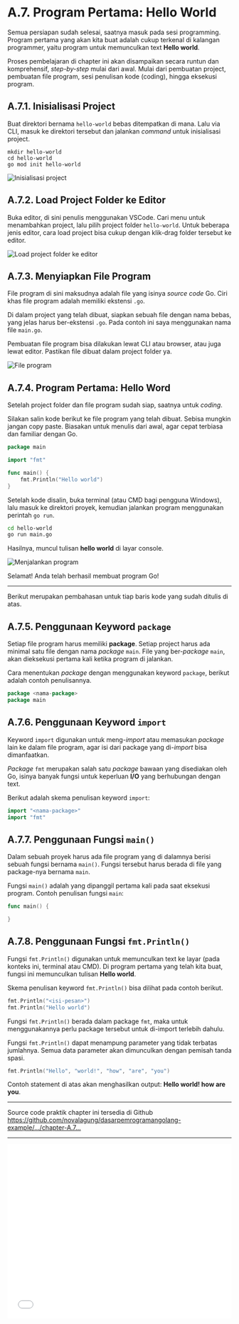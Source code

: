 # A.7. Program Pertama: Hello World

Semua persiapan sudah selesai, saatnya masuk pada sesi programming. Program pertama yang akan kita buat adalah cukup terkenal di kalangan programmer, yaitu program untuk memunculkan text **Hello world**.

Proses pembelajaran di chapter ini akan disampaikan secara runtun dan komprehensif, *step-by-step* mulai dari awal. Mulai dari pembuatan project, pembuatan file program, sesi penulisan kode (coding), hingga eksekusi program.

## A.7.1. Inisialisasi Project

Buat direktori bernama `hello-world` bebas ditempatkan di mana. Lalu via CLI, masuk ke direktori tersebut dan jalankan *command* untuk inisialisasi project.

```
mkdir hello-world
cd hello-world
go mod init hello-world
```

![Inisialisasi project](images/A_hello_world_1_init_project.png)

## A.7.2. Load Project Folder ke Editor

Buka editor, di sini penulis menggunakan VSCode. Cari menu untuk menambahkan project, lalu pilih project folder `hello-world`. Untuk beberapa jenis editor, cara load project bisa cukup dengan klik-drag folder tersebut ke editor.

![Load project folder ke editor](images/A_hello_world_2_load_project_to_editor.png)

## A.7.3. Menyiapkan File Program

File program di sini maksudnya adalah file yang isinya *source code* Go. Ciri khas file program adalah memiliki ekstensi `.go`.

Di dalam project yang telah dibuat, siapkan sebuah file dengan nama bebas, yang jelas harus ber-ekstensi `.go`. Pada contoh ini saya menggunakan nama file `main.go`.

Pembuatan file program bisa dilakukan lewat CLI atau browser, atau juga lewat editor. Pastikan file dibuat dalam project folder ya.

![File program](images/A_hello_world_3_new_file_on_editor.png)

## A.7.4. Program Pertama: Hello Word

Setelah project folder dan file program sudah siap, saatnya untuk *coding*.

Silakan salin kode berikut ke file program yang telah dibuat. Sebisa mungkin jangan copy paste. Biasakan untuk menulis dari awal, agar cepat terbiasa dan familiar dengan Go.

```go
package main

import "fmt"

func main() {
    fmt.Println("Hello world")
}
```

Setelah kode disalin, buka terminal (atau CMD bagi pengguna Windows), lalu masuk ke direktori proyek, kemudian jalankan program menggunakan perintah `go run`.

```bash
cd hello-world
go run main.go
```

Hasilnya, muncul tulisan **hello world** di layar console.

![Menjalankan program](images/A_hello_world_4_execute_hello_world.png)

Selamat! Anda telah berhasil membuat program Go!

---

Berikut merupakan pembahasan untuk tiap baris kode yang sudah ditulis di atas.

## A.7.5. Penggunaan Keyword `package`

Setiap file program harus memiliki **package**. Setiap project harus ada minimal satu file dengan nama *package* `main`. File yang ber-*package* `main`, akan dieksekusi pertama kali ketika program di jalankan.

Cara menentukan *package* dengan menggunakan keyword `package`, berikut adalah contoh penulisannya.

```go
package <nama-package>
package main
```

## A.7.6. Penggunaan Keyword `import`

Keyword `import` digunakan untuk meng-*import* atau memasukan *package* lain ke dalam file program, agar isi dari package yang di-*import* bisa dimanfaatkan.

*Package* `fmt` merupakan salah satu *package* bawaan yang disediakan oleh Go, isinya banyak fungsi untuk keperluan **I/O** yang berhubungan dengan text.

Berikut adalah skema penulisan keyword `import`:

```go
import "<nama-package>"
import "fmt"
```

## A.7.7. Penggunaan Fungsi `main()`

Dalam sebuah proyek harus ada file program yang di dalamnya berisi sebuah fungsi bernama `main()`. Fungsi tersebut harus berada di file yang package-nya bernama `main`.

Fungsi `main()` adalah yang dipanggil pertama kali pada saat eksekusi program. Contoh penulisan fungsi `main`:

```go
func main() {

}
```

## A.7.8. Penggunaan Fungsi `fmt.Println()`

Fungsi `fmt.Println()` digunakan untuk memunculkan text ke layar (pada konteks ini, terminal atau CMD). Di program pertama yang telah kita buat, fungsi ini memunculkan tulisan **Hello world**.

Skema penulisan keyword `fmt.Println()` bisa dilihat pada contoh berikut.

```go
fmt.Println("<isi-pesan>")
fmt.Println("Hello world")
```

Fungsi `fmt.Println()` berada dalam package `fmt`, maka untuk menggunakannya perlu package tersebut untuk di-import terlebih dahulu.

Fungsi `fmt.Println()` dapat menampung parameter yang tidak terbatas jumlahnya. Semua data parameter akan dimunculkan dengan pemisah tanda spasi.

```go
fmt.Println("Hello", "world!", "how", "are", "you")
```

Contoh statement di atas akan menghasilkan output: **Hello world! how are you**.

---

<div class="source-code-link">
    <div class="source-code-link-message">Source code praktik chapter ini tersedia di Github</div>
    <a href="https://github.com/novalagung/dasarpemrogramangolang-example/tree/master/chapter-A.7-hello-world">https://github.com/novalagung/dasarpemrogramangolang-example/.../chapter-A.7...</a>
</div>

---

<iframe src="partial/ebooks.html" width="100%" height="390px" frameborder="0" scrolling="no"></iframe>

